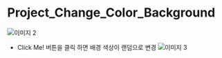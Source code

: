 # Project_Change_Color_Background

![이미지 2](https://user-images.githubusercontent.com/40853793/107919695-1956a200-6faf-11eb-9ef6-d3c83536d44f.png)

- Click Me! 버튼을 클릭 하면 배경 색상이 랜덤으로 변경
  ![이미지 3](https://user-images.githubusercontent.com/40853793/107919937-76eaee80-6faf-11eb-856b-39f2276a18ff.png)
